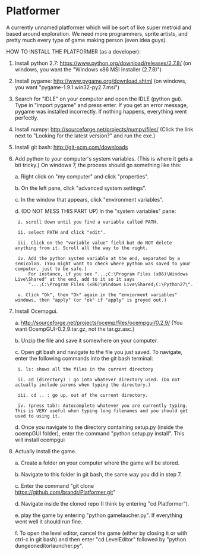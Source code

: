 Platformer
==========

A currently unnamed platformer which will be sort of like super metroid and based around exploration.
We need more programmers, sprite artists, and pretty much every type of game making person (even idea guys).

HOW TO INSTALL THE PLATFORMER (as a developer): 

1. Install python 2.7: https://www.python.org/download/releases/2.7.8/ (on windows, you want the "Windows x86 MSI Installer (2.7.8)")

2. Install pygame: http://www.pygame.org/download.shtml (on windows, you want "pygame-1.9.1.win32-py2.7.msi")

3. Search for "IDLE" on your computer and open the IDLE (python gui). Type in "import pygame" and press enter. If you get an error message, pygame
   was installed incorrectly. If nothing happens, everything went perfectly.

4. Install numpy: http://sourceforge.net/projects/numpy/files/ (Click the link next to "Looking for the latest version?" and run the exe.)

5. Install git bash: http://git-scm.com/downloads

6. Add python to your computer's system variables. (This is where it gets a bit tricky.)  On windows 7, the process should go something like this:
	
	a. Right click on "my computer" and click "properties".

	b. On the left pane, click "advanced system settings".

	c. In the window that appears, click "environment variables".

	d. (DO NOT MESS THIS PART UP) In the "system variables" pane: 

		i. scroll down until you find a variable called PATH.

		ii. select PATH and click "edit".

		iii. Click on the "variable value" field but do NOT delete anything from it. Scroll all the way to the right.

		iv. Add the python system variable at the end, separated by a semicolon. (You might want to check where python was saved to your computer, just to be safe.)
			For instance, if you see "...;C:\Program Files (x86)\Windows Live\Shared" at the end, add to it so it says
			"...;C:\Program Files (x86)\Windows Live\Shared;C:\Python27\".

		v. Click "Ok", then "Ok" again in the "enviorment variables" windows, then "apply" (or "ok" if "apply" is greyed out.)

7. Install Ocempgui. 

	a. http://sourceforge.net/projects/ocemp/files/ocempgui/0.2.9/
   	   (You want OcempGUI-0.2.9.tar.gz, not the tar.gz.asc.)

   	b. Unzip the file and save it somewhere on your computer.

   	c. Open git bash and navigate to the file you just saved. To navigate, enter the following commands into the git bash terminal:

   		i. ls: shows all the files in the current directory

   		ii. cd (directory) : go into whatever directory used. (Do not actually include parens when typing the directory.)

   		iii. cd .. : go up, out of the current directory.

   		iv. (press tab): Autocomplete whatever you are currently typing. This is VERY useful when typing long filenames and you should get used to using it.

   	d. Once you navigate to the directory containing setup.py (inside the ocempGUI folder), enter the command "python setup.py install". This will install ocempgui

8. Actually install the game.

	a. Create a folder on your computer where the game will be stored.

	b. Navigate to this folder in git bash, the same way you did in step 7.

	c. Enter the command "git clone https://github.com/brandr/Platformer.git" 

	d. Navigate inside the cloned repo (I think by entering "cd Platformer").

	e. play the game by entering "python gamelaucher.py". If everything went well it should run fine.

	f. To open the level editor, cancel the game (either by closing it or with ctrl-c in git bash) and then enter "cd LevelEditor" followed by "python dungeoneditorlauncher.py".